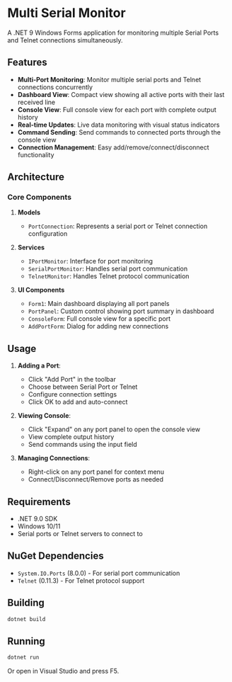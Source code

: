 # Multi Serial Monitor

A .NET 9 Windows Forms application for monitoring multiple Serial Ports and Telnet connections simultaneously.

## Features

- **Multi-Port Monitoring**: Monitor multiple serial ports and Telnet connections concurrently
- **Dashboard View**: Compact view showing all active ports with their last received line
- **Console View**: Full console view for each port with complete output history
- **Real-time Updates**: Live data monitoring with visual status indicators
- **Command Sending**: Send commands to connected ports through the console view
- **Connection Management**: Easy add/remove/connect/disconnect functionality

## Architecture

### Core Components

1. **Models**
   - `PortConnection`: Represents a serial port or Telnet connection configuration

2. **Services**
   - `IPortMonitor`: Interface for port monitoring
   - `SerialPortMonitor`: Handles serial port communication
   - `TelnetMonitor`: Handles Telnet protocol communication

3. **UI Components**
   - `Form1`: Main dashboard displaying all port panels
   - `PortPanel`: Custom control showing port summary in dashboard
   - `ConsoleForm`: Full console view for a specific port
   - `AddPortForm`: Dialog for adding new connections

## Usage

1. **Adding a Port**:
   - Click "Add Port" in the toolbar
   - Choose between Serial Port or Telnet
   - Configure connection settings
   - Click OK to add and auto-connect

2. **Viewing Console**:
   - Click "Expand" on any port panel to open the console view
   - View complete output history
   - Send commands using the input field

3. **Managing Connections**:
   - Right-click on any port panel for context menu
   - Connect/Disconnect/Remove ports as needed

## Requirements

- .NET 9.0 SDK
- Windows 10/11
- Serial ports or Telnet servers to connect to

## NuGet Dependencies

- `System.IO.Ports` (8.0.0) - For serial port communication
- `Telnet` (0.11.3) - For Telnet protocol support

## Building

```bash
dotnet build
```

## Running

```bash
dotnet run
```

Or open in Visual Studio and press F5.